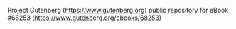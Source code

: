 Project Gutenberg (https://www.gutenberg.org) public repository for
eBook #68253 (https://www.gutenberg.org/ebooks/68253)
